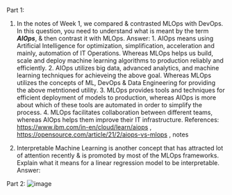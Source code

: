 Part 1:
1. In the notes of Week 1, we compared & contrasted MLOps with DevOps. In this question, you need to understand what is meant by the term ***AIOps***, & then contrast it with MLOps.
Answer: 1. AIOps means using Artificial Intelligence for optimization, simplification, acceleration and mainly, automation of IT Operations. Whereas MLOps helps us build, scale and deploy machine learning algorithms to production reliably and efficiently. 
        2. AIOps utilizes big data, advanced analytics, and machine learning techniques for achieveing the above goal. Whereas MLOps utilizes the concepts of ML, DevOps & Data Engineering for providing the above metntioned utility. 
        3. MLOps provides tools and techniques for efficient deployment of models to production, whereas AIOps is more about which of these tools are automated in order to simplify the process. 
        4. MLOps facilitates collaboration between different teams, whereas AIOps helps them improve their IT infrastructure.
References: https://www.ibm.com/in-en/cloud/learn/aiops , https://opensource.com/article/21/2/aiops-vs-mlops , notes

2. Interpretable Machine Learning is another concept that has attracted lot of attention recently & is promoted by most of the MLOps frameworks. Explain what it means for a linear regression model to be interpretable.
Answer: 












Part 2:
![image](https://user-images.githubusercontent.com/64677521/124766697-c4fb9100-df54-11eb-9460-f3444a24474a.png)

